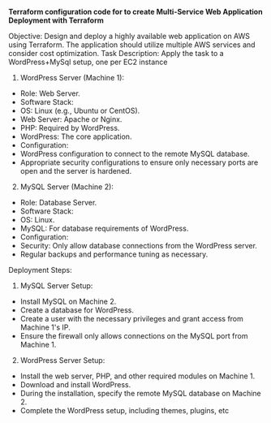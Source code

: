 **Terraform configuration code for to create Multi-Service Web Application Deployment with Terraform**

Objective:
Design and deploy a highly available web application on AWS using Terraform. The application
should utilize multiple AWS services and consider cost optimization.
Task Description:
Apply the task to a WordPress+MySql setup, one per EC2 instance
1. WordPress Server (Machine 1):
- Role: Web Server.
- Software Stack:
- OS: Linux (e.g., Ubuntu or CentOS).
- Web Server: Apache or Nginx.
- PHP: Required by WordPress.
- WordPress: The core application.
- Configuration:
- WordPress configuration to connect to the remote MySQL database.
- Appropriate security configurations to ensure only necessary ports are
open and the server is hardened.
2. MySQL Server (Machine 2):
- Role: Database Server.
- Software Stack:
- OS: Linux.
- MySQL: For database requirements of WordPress.
- Configuration:
- Security: Only allow database connections from the WordPress server.
- Regular backups and performance tuning as necessary.

Deployment Steps:
1. MySQL Server Setup:
- Install MySQL on Machine 2.
- Create a database for WordPress.
- Create a user with the necessary privileges and grant access from Machine 1's IP.
- Ensure the firewall only allows connections on the MySQL port from Machine 1.

2. WordPress Server Setup:
- Install the web server, PHP, and other required modules on Machine 1.
- Download and install WordPress.
- During the installation, specify the remote MySQL database on Machine 2.
- Complete the WordPress setup, including themes, plugins, etc

